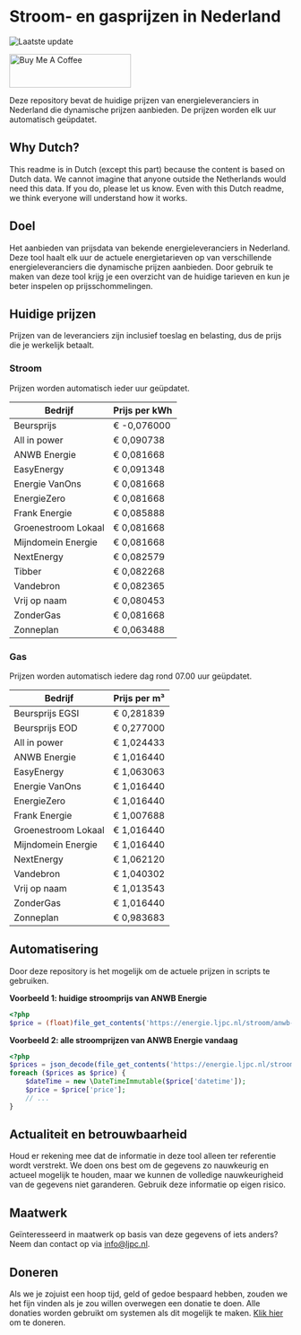 # Stroom- en gasprijzen in Nederland

![Laatste update](https://img.shields.io/badge/laatste%20update-2023--05--21%2012%3A00%20CET-brightgreen)

<a href="https://www.buymeacoffee.com/Lars-" target="_blank"><img src="https://cdn.buymeacoffee.com/buttons/v2/default-orange.png" alt="Buy Me A Coffee" height="60" style="height: 60px !important;width: 217px !important;" ></a>

Deze repository bevat de huidige prijzen van energieleveranciers in Nederland die dynamische prijzen aanbieden. De prijzen worden elk uur automatisch geüpdatet.

## Why Dutch?

This readme is in Dutch (except this part) because the content is based on Dutch data. We cannot imagine that anyone outside the Netherlands would need this data. If you do, please let us know. Even with this Dutch readme, we think
everyone will understand how it works.

## Doel

Het aanbieden van prijsdata van bekende energieleveranciers in Nederland. Deze tool haalt elk uur de actuele energietarieven op van verschillende energieleveranciers die dynamische prijzen aanbieden. Door gebruik te maken van deze tool
krijg je een overzicht van de huidige tarieven en kun je beter inspelen op prijsschommelingen.

## Huidige prijzen

Prijzen van de leveranciers zijn inclusief toeslag en belasting, dus de prijs die je werkelijk betaalt.

### Stroom

Prijzen worden automatisch ieder uur geüpdatet.

 Bedrijf | Prijs per kWh 
---------|---------------
Beursprijs | € -0,076000
All in power | € 0,090738
ANWB Energie | € 0,081668
EasyEnergy | € 0,091348
Energie VanOns | € 0,081668
EnergieZero | € 0,081668
Frank Energie | € 0,085888
Groenestroom Lokaal | € 0,081668
Mijndomein Energie | € 0,081668
NextEnergy | € 0,082579
Tibber | € 0,082268
Vandebron | € 0,082365
Vrij op naam | € 0,080453
ZonderGas | € 0,081668
Zonneplan | € 0,063488


### Gas

Prijzen worden automatisch iedere dag rond 07.00 uur geüpdatet.

 Bedrijf | Prijs per m³ 
---------|--------------
Beursprijs EGSI | € 0,281839
Beursprijs EOD | € 0,277000
All in power | € 1,024433
ANWB Energie | € 1,016440
EasyEnergy | € 1,063063
Energie VanOns | € 1,016440
EnergieZero | € 1,016440
Frank Energie | € 1,007688
Groenestroom Lokaal | € 1,016440
Mijndomein Energie | € 1,016440
NextEnergy | € 1,062120
Vandebron | € 1,040302
Vrij op naam | € 1,013543
ZonderGas | € 1,016440
Zonneplan | € 0,983683


## Automatisering

Door deze repository is het mogelijk om de actuele prijzen in scripts te gebruiken.

**Voorbeeld 1: huidige stroomprijs van ANWB Energie**

```php
<?php
$price = (float)file_get_contents('https://energie.ljpc.nl/stroom/anwb-energie-nu.txt');

```

**Voorbeeld 2: alle stroomprijzen van ANWB Energie vandaag**

```php
<?php
$prices = json_decode(file_get_contents('https://energie.ljpc.nl/stroom/all-in-power-vandaag.json'),true);
foreach ($prices as $price) {
    $dateTime = new \DateTimeImmutable($price['datetime']);
    $price = $price['price'];
    // ...
}
```

## Actualiteit en betrouwbaarheid

Houd er rekening mee dat de informatie in deze tool alleen ter referentie wordt verstrekt. We doen ons best om de gegevens zo nauwkeurig en actueel mogelijk te houden, maar we kunnen de volledige nauwkeurigheid van de gegevens niet
garanderen. Gebruik deze informatie op eigen risico.

## Maatwerk

Geïnteresseerd in maatwerk op basis van deze gegevens of iets anders? Neem dan contact op
via [info@ljpc.nl](mailto:info@ljpc.nl?subject=Energie%20prijzen).

## Doneren

Als we je zojuist een hoop tijd, geld of gedoe bespaard hebben, zouden we het fijn vinden als je zou willen overwegen een
donatie te doen. Alle donaties worden gebruikt om systemen als dit mogelijk te
maken. [Klik hier](https://www.buymeacoffee.com/Lars-) om te doneren.
